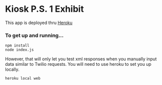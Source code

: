 # Kiosk P.S. 1 Exhibit

This app is deployed thru [Heroku](http://kioskkiosk.herokuapp.com/)

### To get up and running...
```
npm install
node index.js
```
However, that will only let you test xml responses when you manually input data similar to Twilio requests.
You will need to use heroku to set you up locally.

```
heroku local web
```


